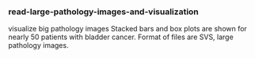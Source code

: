 ### read-large-pathology-images-and-visualization
visualize big pathology images
Stacked bars and box plots are shown for nearly 50 patients with bladder cancer. Format of files are SVS, large pathology images. 
